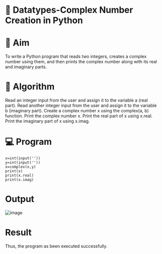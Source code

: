 # 🧮 Datatypes-Complex Number Creation in Python
# 🎯 Aim
To write a Python program that reads two integers, creates a complex number using them, and then prints the complex number along with its real and imaginary parts.

# 🧠 Algorithm
Read an integer input from the user and assign it to the variable a (real part).
Read another integer input from the user and assign it to the variable b (imaginary part).
Create a complex number x using the complex(a, b) function.
Print the complex number x.
Print the real part of x using x.real.
Print the imaginary part of x using x.imag.
# 💻 Program
```
x=int(input(''))
y=int(input(''))
x=complex(x,y)
print(x)
print(x.real)
print(x.imag)
```
# Output

![image](https://github.com/user-attachments/assets/7bd4dd6c-6358-4897-ac0b-1dd5f2f2b75d)



# Result
Thus, the program as been executed successfully.
